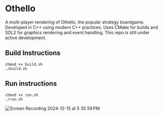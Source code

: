 # Othello
A multi-player rendering of Othello, the popular strategy boardgame. Developed in C++ using modern C++ practices. Uses CMake for builds and SDL2 for graphics rendering and event handling. This repo is still under active development.

## Build Instructions

```
chmod +x build.sh
./build.sh
```

## Run instructions

```
chmod +x run.sh
./run.sh
```

![Screen Recording 2024-12-15 at 5 35 59 PM](https://github.com/user-attachments/assets/fab9ffff-a7c2-46ac-886c-890d19d1596b)


